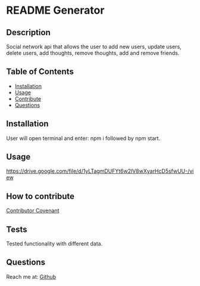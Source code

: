 # README Generator
        
## Description
        
Social network api that allows the user to add new users, update users, delete users, add thoughts, remove thoughts, add and remove friends.

## Table of Contents
- [Installation](#installation)
- [Usage](#Usage)
- [Contribute](#Contribute)
- [Questions](#Questions)
        
## Installation
        
User will open terminal and enter: npm i followed by npm start.

## Usage

https://drive.google.com/file/d/1yLTagmDUFYt6w2lV8wXyarHcD5sfwUU-/view

## How to contribute
        
[Contributor Covenant](https://www.contributor-covenant.org/)

## Tests

Tested functionality with different data.

## Questions
Reach me at: [Github](https://github.com/Reyes-Jose)
